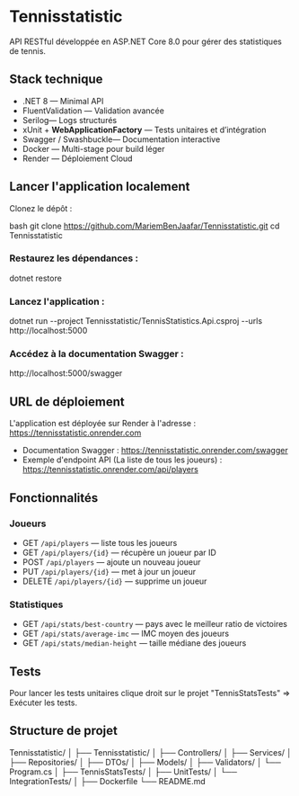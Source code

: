 # Tennisstatistic
API RESTful développée en ASP.NET Core 8.0 pour gérer des statistiques de tennis.

## Stack technique

- .NET 8 — Minimal API
- FluentValidation — Validation avancée
- Serilog— Logs structurés
- xUnit + **WebApplicationFactory** — Tests unitaires et d’intégration
- Swagger / Swashbuckle— Documentation interactive
- Docker — Multi-stage pour build léger
- Render — Déploiement Cloud

## Lancer l'application localement
Clonez le dépôt :

   bash
   git clone https://github.com/MariemBenJaafar/Tennisstatistic.git
   cd Tennisstatistic

### Restaurez les dépendances :

dotnet restore

### Lancez l'application :

dotnet run --project Tennisstatistic/TennisStatistics.Api.csproj --urls http://localhost:5000

### Accédez à la documentation Swagger :

http://localhost:5000/swagger


## URL de déploiement

L'application est déployée sur Render à l'adresse :  https://tennisstatistic.onrender.com

- Documentation Swagger : https://tennisstatistic.onrender.com/swagger
- Exemple d'endpoint API (La liste de tous les joueurs) : https://tennisstatistic.onrender.com/api/players


## Fonctionnalités

### Joueurs
- GET `/api/players` — liste tous les joueurs
- GET `/api/players/{id}` — récupère un joueur par ID
- POST `/api/players` — ajoute un nouveau joueur
- PUT `/api/players/{id}` — met à jour un joueur
- DELETE `/api/players/{id}` — supprime un joueur

### Statistiques
- GET `/api/stats/best-country` — pays avec le meilleur ratio de victoires
- GET `/api/stats/average-imc` — IMC moyen des joueurs
- GET `/api/stats/median-height` — taille médiane des joueurs

## Tests

Pour lancer les tests unitaires clique droit sur le projet "TennisStatsTests" => Exécuter les tests.

## Structure de projet

Tennisstatistic/
│
├── Tennisstatistic/
│   ├── Controllers/
│   ├── Services/
│   ├── Repositories/
│   ├── DTOs/
│   ├── Models/
│   ├── Validators/
│   └── Program.cs
│
├── TennisStatsTests/
│   ├── UnitTests/
│   └── IntegrationTests/
│
├── Dockerfile
└── README.md

